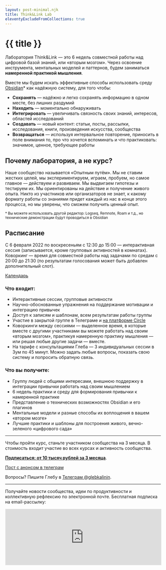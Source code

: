 ```yaml
---
layout: post-minimal.njk
title: Think&Link Lab
eleventyExcludeFromCollections: true
---
```


# {{ title }}

Лаборатория Think&Link — это 6 недель совместной работы над цифровой базой знаний, или «вторым мозгом». Через освоение инструмента, ментальных моделей и паттернов, будем заниматься **намеренной практикой мышления**.

Вместе мы будем искать эффективные способы использовать среду [Obsidian](/obsidian)* как надёжную систему, для того чтобы:

- **Сохранять** — надёжно и легко сохранять информацию в одном месте, без лишних раздумий
- **Находить** — моментально обнаруживать
- **Интегрировать** — увеличивать связность своих знаний, интересов, областей исследований
- **Создавать** — новый контент: статьи, посты, рассылки, исследования, книги, произведения искусства, сообщества
- **Возвращаться** — используя интервальное повторение, приносить в поле внимания то, про что хочется вспоминать и что практиковать: значимое, ценное, требующее работы



## Почему лаборатория, а не курс?

Наше сообщество называется «Опытным путём». Мы не ставим жестких целей, мы экспериментируем, играем, пробуем, но самое главное — действуем и развиваем. Мы выдвигаем гипотезы и тестируем их. Мы ориентированы на действие и получение живого опыта. Никто из участников или организаторов не знает, к какому формату работы со знаниями придет каждый из нас в конце этого процесса, но мы уверены, что сможем получить ценный опыт.

<small>\* Вы можете использовать другой редактор: Logseq, Remnote, Roam и т.д., но технические демонстрации будут проводиться в Obsidian</small>

## Расписание

С 6 февраля 2022 по воскресеньям с 12:30 до 15:00 — интерактивная сессия (записывается, кроме групповых активностей в комнатах).
Коворкинг — время для совместной работы над задачами по средам с 20:00 до 21:30 (по результатам голосования может быть добавлен дополнительный слот).

[Календарь](/calendar/)

### Что входит:
- Интерактивные сессии, групповые активности
- Научно-обоснованные упражнения на поддержание мотивации и интеграцию привычек
- Доступ к записям и шаблонам, всем результатам работы группы
- Участие в закрытой группе в Телеграме и [на платформе Circle](https://community.experiment.ru)
- Коворкинги между сессиями — выделенное время, в которые вместе с другими участниками вы можете работать над своим «вторым мозгом», практикуя намеренную практику мышления — или решая любые другие задачи — вместе.
- На тарифе с консультациями Глеба — 3 индивидуальных сессии в Зум по 45 минут. Можно задать любые вопросы, показать свою систему и попросить обратную связь.

### Что вы получите:

- Группу людей с общими интересами, внешнюю поддержку в интеграции привычки работать над своим мышлением
- 6 недель практики и среду для формирования привычки к намеренной практике
- Представление о технических возможностях Obsidian и его плагинов
- Ментальные модели и разные способы их воплощения в вашем «втором мозге»
- Лучшие практики и шаблоны для построения живого, вечно-зеленого «цифрового сада»


---

Чтобы пройти курс, станьте участником сообщества на 3 месяца. В стоимость входит участие во всех курсах и активность сообщества.

**[Подписаться: от 10 тысяч рублей за 3 месяца](https://paywall.pw/mindfulproductivity)**.

[Пост с анонсом в телеграм](https://t.me/Experimentally/119)

Вопросы? Пишите Глебу в [Телеграм @glebkalinin](https://t.me/glebkalinin).

---

Получайте новости сообщества, идеи по продуктивности и коллективную рефлексию по электронной почте. Бесплатная подписка на email-рассылку:

<iframe src="https://gleb.substack.com/embed" width="100%" height="180" style="border:1px solid #EEE; background:white;" frameborder="0" scrolling="no"></iframe>
